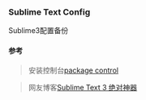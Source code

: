 ### Sublime Text Config

Sublime3配置备份

#### 参考
> 安装控制台[package control](https://sublime.wbond.net/installation)

> 网友博客[Sublime Text 3 绝对神器](http://www.cnblogs.com/bananaplan/p/Sublime-Text-3-Powerful.html)

